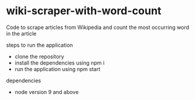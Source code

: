 # wiki-scraper-with-word-count
Code to scrape articles from Wikipedia and count the most occurring word in the article

steps to run the application

 * clone the repository
 * install the dependencies using npm i
 * run the application using npm start

dependencies

 * node version 9 and above 
